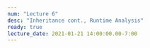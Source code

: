 ```yaml
---
num: "Lecture 6"
desc: "Inheritance cont., Runtime Analysis"
ready: true
lecture_date: 2021-01-21 14:00:00.00-7:00
---
```

